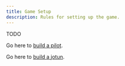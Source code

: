 ```yaml
---
title: Game Setup
description: Rules for setting up the game.
---
```


TODO

Go here to [build a pilot](/pilot/building-a-pilot).

Go here to [build a jotun](/jotun/building-a-jotun).